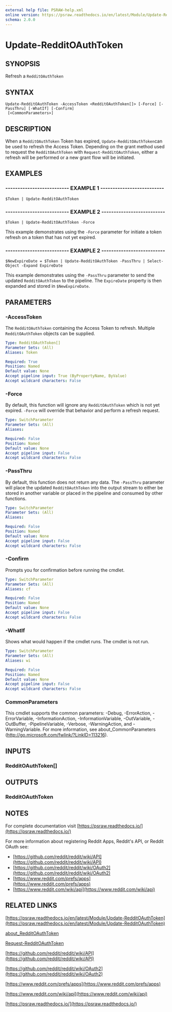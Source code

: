 ```yaml
---
external help file: PSRAW-help.xml
online version: https://psraw.readthedocs.io/en/latest/Module/Update-RedditOAuthToken
schema: 2.0.0
---
```


# Update-RedditOAuthToken

## SYNOPSIS
Refresh a `RedditOAuthToken`

## SYNTAX

```
Update-RedditOAuthToken -AccessToken <RedditOAuthToken[]> [-Force] [-PassThru] [-WhatIf] [-Confirm]
 [<CommonParameters>]
```

## DESCRIPTION
When a `RedditOAuthToken` Token has expired, `Update-RedditOAuthToken`can be used to refresh the Access Token. Depending on the grant method used to request the `RedditOAuthToken` with `Request-RedditOAuthToken`, either a refresh will be performed or a new grant flow will be initiated. 

## EXAMPLES

### -------------------------- EXAMPLE 1 --------------------------
```
$Token | Update-RedditOAuthToken
```

### -------------------------- EXAMPLE 2 --------------------------
```
$Token | Update-RedditOAuthToken -Force
```

This example demonstrates using the `-Force` parameter for initiate a token refresh on a token that has not yet expired.

### -------------------------- EXAMPLE 2 --------------------------
```
$NewExpireDate = $Token | Update-RedditOAuthToken -PassThru | Select-Object -Expand ExpireDate
```

This example demonstrates using the `-PassThru` parameter to send the updated `RedditOAuthToken` to the pipeline. The `ExpireDate` property is then expanded and stored in `$NewExpireDate`.

## PARAMETERS

### -AccessToken
The `RedditOAuthToken` containing the Access Token to refresh. Multiple `RedditOAuthToken` objects can be supplied.

```yaml
Type: RedditOAuthToken[]
Parameter Sets: (All)
Aliases: Token

Required: True
Position: Named
Default value: None
Accept pipeline input: True (ByPropertyName, ByValue)
Accept wildcard characters: False
```

### -Force
By default, this function will ignore any `RedditOAuthToken` which is not yet expired. `-Force` will override that behavior and perform a refresh request.

```yaml
Type: SwitchParameter
Parameter Sets: (All)
Aliases: 

Required: False
Position: Named
Default value: None
Accept pipeline input: False
Accept wildcard characters: False
```

### -PassThru
By default, this function does not return any data. The `-PassThru` parameter will place the updated `RedditOAuthToken` into the output stream to either be stored in another variable or placed in the pipeline and consumed by other functions.

```yaml
Type: SwitchParameter
Parameter Sets: (All)
Aliases: 

Required: False
Position: Named
Default value: None
Accept pipeline input: False
Accept wildcard characters: False
```

### -Confirm
Prompts you for confirmation before running the cmdlet.

```yaml
Type: SwitchParameter
Parameter Sets: (All)
Aliases: cf

Required: False
Position: Named
Default value: None
Accept pipeline input: False
Accept wildcard characters: False
```

### -WhatIf
Shows what would happen if the cmdlet runs.
The cmdlet is not run.

```yaml
Type: SwitchParameter
Parameter Sets: (All)
Aliases: wi

Required: False
Position: Named
Default value: None
Accept pipeline input: False
Accept wildcard characters: False
```

### CommonParameters
This cmdlet supports the common parameters: -Debug, -ErrorAction, -ErrorVariable, -InformationAction, -InformationVariable, -OutVariable, -OutBuffer, -PipelineVariable, -Verbose, -WarningAction, and -WarningVariable. For more information, see about_CommonParameters (http://go.microsoft.com/fwlink/?LinkID=113216).

## INPUTS

### RedditOAuthToken[]

## OUTPUTS

### RedditOAuthToken

## NOTES
For complete documentation visit [https://psraw.readthedocs.io/](https://psraw.readthedocs.io/)

For more information about registering Reddit Apps, Reddit's API, or Reddit OAuth see:

* [https://github.com/reddit/reddit/wiki/API](https://github.com/reddit/reddit/wiki/API)
* [https://github.com/reddit/reddit/wiki/OAuth2](https://github.com/reddit/reddit/wiki/OAuth2)
* [https://www.reddit.com/prefs/apps](https://www.reddit.com/prefs/apps)
* [https://www.reddit.com/wiki/api](https://www.reddit.com/wiki/api)

## RELATED LINKS

[https://psraw.readthedocs.io/en/latest/Module/Update-RedditOAuthToken](https://psraw.readthedocs.io/en/latest/Module/Update-RedditOAuthToken)

[about_RedditOAuthToken](https://psraw.readthedocs.io/en/latest/Module/about_RedditOAuthToken)

[Request-RedditOAuthToken](https://psraw.readthedocs.io/en/latest/Module/Request-RedditOAuthToken)

[https://github.com/reddit/reddit/wiki/API](https://github.com/reddit/reddit/wiki/API)

[https://github.com/reddit/reddit/wiki/OAuth2](https://github.com/reddit/reddit/wiki/OAuth2)

[https://www.reddit.com/prefs/apps](https://www.reddit.com/prefs/apps)

[https://www.reddit.com/wiki/api](https://www.reddit.com/wiki/api)

[https://psraw.readthedocs.io/](https://psraw.readthedocs.io/)
